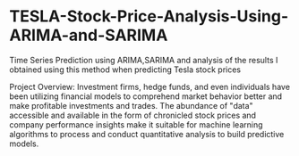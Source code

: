# TESLA-Stock-Price-Analysis-Using-ARIMA-and-SARIMA

Time Series Prediction using ARIMA,SARIMA and analysis of the results I obtained using this method when predicting Tesla stock prices

Project Overview: Investment firms, hedge funds, and even individuals have been utilizing financial models to comprehend market behavior better and make profitable investments and trades. The abundance of "data" accessible and available in the form of chronicled stock prices and company performance insights make it suitable for machine learning algorithms to process and conduct quantitative analysis to build predictive models.
